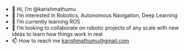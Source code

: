 - 👋 Hi, I’m @karishmathumu
- 👀 I’m interested in Robotics, Autonomous Navigation, Deep Learning
- 🌱 I’m currently learning ROS
- 💞️ I’m looking to collaborate on robotic projects of any scale with new ideas to learn how things work in real
- 📫 How to reach me karishmathumu@gmail.com

<!---
karishmathumu/karishmathumu is a ✨ special ✨ repository because its `README.md` (this file) appears on your GitHub profile.
You can click the Preview link to take a look at your changes.
--->
